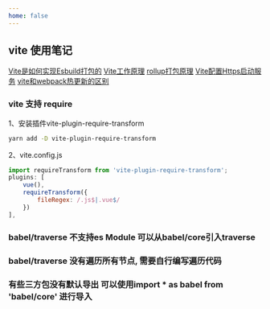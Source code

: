 ```yaml
---
home: false
---
```


## vite 使用笔记

[Vite是如何实现Esbuild打包的](https://segmentfault.com/a/1190000043980887)
[Vite工作原理](https://juejin.cn/post/7350936959059722280?utm_source=gold_browser_extension)
[rollup打包原理](https://www.baidu.com/link?url=qSPsxiW5_Rboe-4tNN26ObiF8LoQFgnyDX8zMl7HZHYClDlr1eq37JL-4hpDSab5WUqwB7iqfo8Y4VnKAtXBla&wd=&eqid=d2f2c99500896c100000000565e43fbb)
[Vite配置Https启动服务](https://blog.csdn.net/weixin_44786530/article/details/135893697)
[vite和webpack热更新的区别](https://juejin.cn/post/7338042858702618678?utm_source=gold_browser_extension#heading-14)
### vite 支持 require

1、安装插件vite-plugin-require-transform
``` bash
yarn add -D vite-plugin-require-transform
```

2、vite.config.js
``` js
import requireTransform from 'vite-plugin-require-transform';
plugins: [
    vue(),
    requireTransform({
        fileRegex: /.js$|.vue$/
    })
],

```

### babel/traverse 不支持es Module 可以从babel/core引入traverse

### babel/traverse 没有遍历所有节点, 需要自行编写遍历代码

### 有些三方包没有默认导出 可以使用import * as babel from 'babel/core' 进行导入
